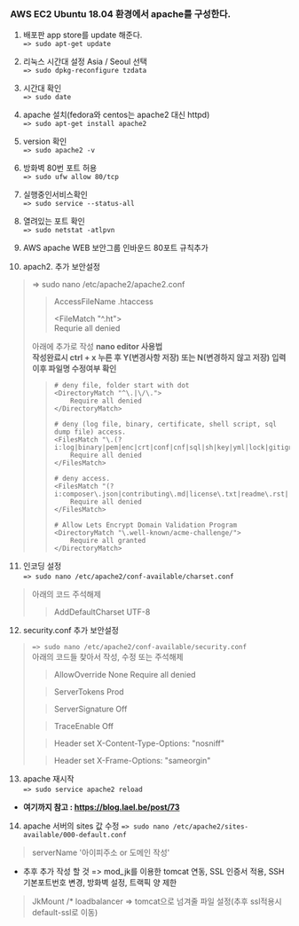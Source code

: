 ### AWS EC2 Ubuntu 18.04 환경에서 apache를 구성한다.

1. 배포판 app store를 update 해준다.   
``` => sudo apt-get update ```    

2. 리눅스 시간대 설정 Asia / Seoul 선택    
``` => sudo dpkg-reconfigure tzdata ```   

3. 시간대 확인   
``` => sudo date ```   

4. apache 설치(fedora와 centos는 apache2 대신 httpd)    
``` => sudo apt-get install apache2 ```   
  
5. version 확인    
``` => sudo apache2 -v ```   

6. 방화벽 80번 포트 허용   
``` => sudo ufw allow 80/tcp ```     

7. 실행중인서비스확인     
``` => sudo service --status-all ```     

8. 열려있는 포트 확인    
``` => sudo netstat -atlpvn ```

9. AWS apache WEB 보안그룹 인바운드 80포트 규칙추가

10. apach2. 추가 보안설정  

> => sudo nano /etc/apache2/apache2.conf  
>
>> AccessFileName .htaccess  
>> 
>> <FileMatch "^\.ht">  
>> 	Requrie all denied  
>> </FileMatch>   
>> 
>
> 아래에 추가로 작성
> **nano editor 사용법      
>  작성완료시 ctrl + x 누른 후 Y(변경사항 저장) 또는 N(변경하지 않고 저장) 입력
>   이후 파일명 수정여부 확인**
>
>> ```
>> # deny file, folder start with dot
>> <DirectoryMatch "^\.|\/\.">
>>     Require all denied
>> </DirectoryMatch>
>>   
>> # deny (log file, binary, certificate, shell script, sql dump file) access.
>> <FilesMatch "\.(?i:log|binary|pem|enc|crt|conf|cnf|sql|sh|key|yml|lock|gitignore)$">
>>     Require all denied
>> </FilesMatch>
>>  
>> # deny access.
>> <FilesMatch "(?i:composer\.json|contributing\.md|license\.txt|readme\.rst|readme\.md|readme\.txt|copyright|artisan|gulpfile\.js|package\.json|phpunit\.xml|access_log|error_log|gruntfile\.js|bower\.json|changelog\.md|console|legalnotice|license|security\.md|privacy\.md)$">
>>     Require all denied
>> </FilesMatch>
>>  
>> # Allow Lets Encrypt Domain Validation Program
>> <DirectoryMatch "\.well-known/acme-challenge/">
>>     Require all granted
>> </DirectoryMatch>
>> ```

11. 인코딩 설정   
``` => sudo nano /etc/apache2/conf-available/charset.conf ```   
> 아래의 코드 주석해제
>> AddDefaultCharset UTF-8

12. security.conf 추가 보안설정    
> ``` => sudo nano /etc/apache2/conf-available/security.conf ```   
> 아래의 코드들 찾아서 작성, 수정 또는 주석해제
>
>> <Directory />
>> 	  AllowOverride None
>> 	  Require all denied
>> </Directory>
>
>> ServerTokens Prod
>
>> ServerSignature Off
>
>> TraceEnable Off
>
>> Header set X-Content-Type-Options: "nosniff"
>
>> Header set X-Frame-Options: "sameorgin"
>

13. apache 재시작   
``` => sudo service apache2 reload ``` 

* **여기까지 참고 : https://blog.lael.be/post/73**     

14. apache 서버의 sites 값 수정
``` => sudo nano /etc/apache2/sites-available/000-default.conf ```
> serverName '아이피주소 or 도메인 작성'


* 추후 추가 작성 할 것 => mod_jk를 이용한 tomcat 연동, SSL 인증서 적용, SSH 기본포트번호 변경, 방화벽 설정, 트랙픽 양 제한
> JkMount /* loadbalancer				=> tomcat으로 넘겨줄 파일 설정(추후 ssl적용시 default-ssl로 이동)
